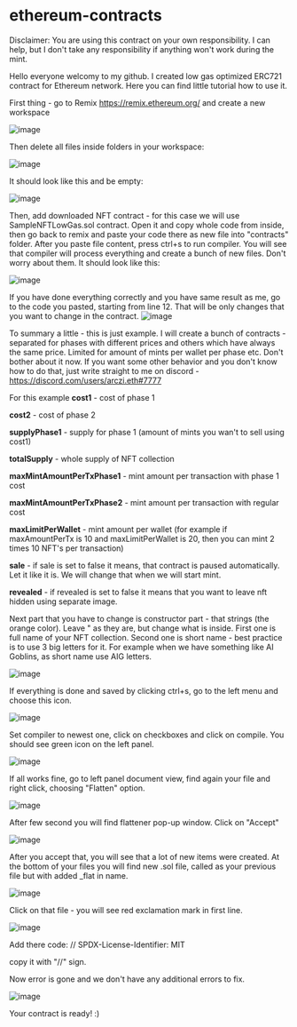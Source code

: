 # ethereum-contracts
Disclaimer: You are using this contract on your own responsibility. I can help, but I don't take any responsibility if anything won't work during the mint.

Hello everyone welcomy to my github. I created low gas optimized ERC721 contract for Ethereum network. Here you can find little tutorial how to use it.

First thing - go to Remix https://remix.ethereum.org/ and create a new workspace

![image](https://user-images.githubusercontent.com/32854636/172213493-d3e2003f-7800-480b-a14c-744da0c2fd77.png)

Then delete all files inside folders in your workspace:

![image](https://user-images.githubusercontent.com/32854636/172213653-dab7f39e-dca2-4e04-a71a-bd9d0342ca7b.png)

It should look like this and be empty:

![image](https://user-images.githubusercontent.com/32854636/172213696-f6919be5-f51d-4df9-b74b-2fd8bf28cba8.png)

Then, add downloaded NFT contract - for this case we will use SampleNFTLowGas.sol contract. Open it and copy whole code from inside, then go back to remix and paste your code there as new file into "contracts" folder. After you paste file content, press ctrl+s to run compiler. You will see that compiler will process everything and create a bunch of new files. Don't worry about them. It should look like this:

![image](https://user-images.githubusercontent.com/32854636/172214810-68b84814-65c1-43ba-9531-45fd4d87d6fc.png)

If you have done everything correctly and you have same result as me, go to the code you pasted, starting from line 12. That will be only changes that you want to change in the contract.
![image](https://user-images.githubusercontent.com/32854636/172215134-7738c584-c74a-466f-9ec4-98f4c204e09a.png)

To summary a little - this is just example. I will create a bunch of contracts - separated for phases with different prices and others which have always the same price. Limited for amount of mints per wallet per phase etc. Don't bother about it now. If you want some other behavior and you don't know how to do that, just write straight to me on discord - https://discord.com/users/arczi.eth#7777

For this example
**cost1** - cost of phase 1

**cost2** - cost of phase 2

**supplyPhase1** - supply for phase 1 (amount of mints you wan't to sell using cost1)

**totalSupply** - whole supply of NFT collection

**maxMintAmountPerTxPhase1** - mint amount per transaction with phase 1 cost

**maxMintAmountPerTxPhase2** - mint amount per transaction with regular cost

**maxLimitPerWallet** - mint amount per wallet (for example if maxAmountPerTx is 10 and maxLimitPerWallet is 20, then you can mint 2 times 10 NFT's per transaction)

**sale** - if sale is set to false it means, that contract is paused automatically. Let it like it is. We will change that when we will start mint.

**revealed** - if revealed is set to false it means that you want to leave nft hidden using separate image.

Next part that you have to change is constructor part - that strings (the orange color). Leave " as they are, but change what is inside. First one is full name of your NFT collection. Second one is short name - best practice is to use 3 big letters for it. For example when we have something like AI Goblins, as short name use AIG letters.

![image](https://user-images.githubusercontent.com/32854636/172217911-f698a37d-063f-4f0f-842d-858a929f90ac.png)

If everything is done and saved by clicking ctrl+s, go to the left menu and choose this icon.

![image](https://user-images.githubusercontent.com/32854636/172219094-7d6af44a-ddbc-4563-8af4-13d064f9cc0a.png)

Set compiler to newest one, click on checkboxes and click on compile. You should see green icon on the left panel.

![image](https://user-images.githubusercontent.com/32854636/172219454-f08b7f5e-033c-4b37-8292-f6b89d436417.png)

If all works fine, go to left panel document view, find again your file and right click, choosing "Flatten" option.

![image](https://user-images.githubusercontent.com/32854636/172219629-76f8256a-27d5-4d6e-ac4a-921913e992dd.png)

After few second you will find flattener pop-up window. Click on "Accept"

![image](https://user-images.githubusercontent.com/32854636/172219746-b9acec9f-453b-46e5-b1cc-5c5da536120d.png)

After you accept that, you will see that a lot of new items were created. At the bottom of your files you will find new .sol file, called as your previous file but with added _flat in name.

![image](https://user-images.githubusercontent.com/32854636/172220561-1bf14256-573f-4abf-a364-67657d83521b.png)

Click on that file - you will see red exclamation mark in first line.

![image](https://user-images.githubusercontent.com/32854636/172221135-e8c40c2a-e21f-40ff-a124-40b3426594b7.png)

Add there code:
// SPDX-License-Identifier: MIT

copy it with "//" sign.

Now error is gone and we don't have any additional errors to fix.

![image](https://user-images.githubusercontent.com/32854636/172220877-e5c52de0-99dc-40af-afb3-394fd8c955db.png)

Your contract is ready! :) 
